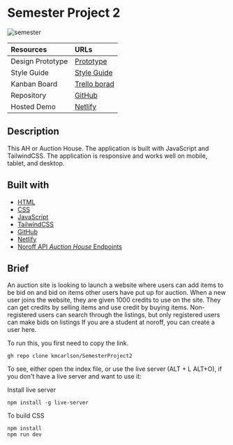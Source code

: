 # Semester Project 2


![semester](https://github.com/user-attachments/assets/edf5899e-50e6-4943-813a-29f77c97d7fd)


| Resources   | URLs                                                                                                                                                       |
|:------------|:-----------------------------------------------------------------------------------------------------------------------------------------------------------|
| Design Prototype   | [Prototype](https://www.figma.com/file/mSHJhc2sb2fu3D0rqbj1Ng/Semester-2?type=design&t=3ywRvB4zANTvX3Th-6 )                                           |
| Style Guide   | [Style Guide](https://www.figma.com/file/wQWGFc5RJiLObyOwJV16Qm/Semester-2?type=design&t=dYeQxrlAIFTUSesD-6) |                                                                                                                                                                                                                     |
| Kanban Board      | [Trello borad](https://trello.com/b/bknzeMiZ/semesterproject2)  
| Repository      | [GitHub](https://github.com/kmcarlson/SemesterProject2)     
| Hosted Demo      | [Netlify](https://fantastic-clafoutis-8485f4.netlify.app/)                                                                                                                                                                               |





## Description

This AH or Auction House. The application is built with JavaScript and
TailwindCSS. The application is responsive and works well on mobile, tablet, and desktop. 

## Built with

- [HTML](https://developer.mozilla.org/en-US/docs/Web/HTML)
- [CSS](https://developer.mozilla.org/en-US/docs/Web/CSS)
- [JavaScript](https://developer.mozilla.org/en-US/docs/Web/JavaScript)
- [TailwindCSS](https://tailwindcss.com/)
- [GitHub](https://github.com/about)
- [Netlify](https://www.netlify.com/)
- [Noroff API _Auction House_ Endpoints](https://docs.noroff.dev/auctionhouse-endpoints/authentication)

## Brief

An auction site is looking to launch a website where users can add items to be bid on and bid on items other users have put up for auction.
When a new user joins the website, they are given 1000 credits to use on the site. They can get credits by selling items and use credit by buying items. Non-registered users can search through the listings, but only registered users can make bids on listings
If you are a student at noroff, you can create a user here.



To run this, you first need to copy the link.

```
gh repo clone kmcarlson/SemesterProject2
```

To see, either open the index file, or use the live server (ALT + L ALT+O), if you don't have a live server and want to use it:

Install live server

```
npm install -g live-server
```

To build CSS

```
npm install
npm run dev
```






